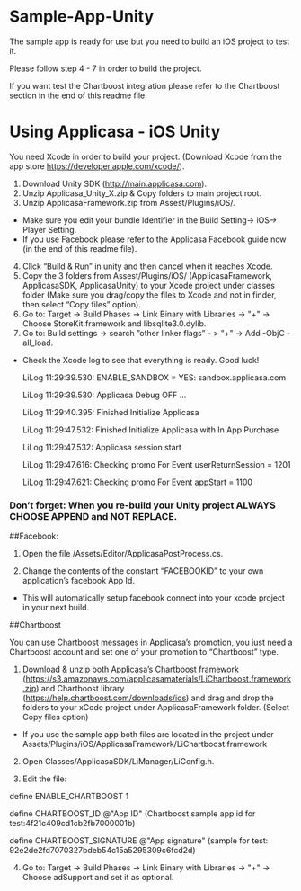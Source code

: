Sample-App-Unity
================
The sample app is ready for use but you need to build an iOS project to test it.

Please follow step 4 - 7 in order to build the project.

If you want test the Chartboost integration please refer to the Chartboost section in the end of this readme file.

Using Applicasa - iOS Unity
===========================
You need Xcode in order to build your project.
(Download Xcode from the app store https://developer.apple.com/xcode/).

1.  Download Unity SDK (http://main.applicasa.com).
2.	Unzip Applicasa_Unity_X.zip & Copy folders to main project root.
3.	Unzip ApplicasaFramework.zip from Assest/Plugins/iOS/.
  * Make sure you edit your bundle Identifier in the Build Setting-> iOS-> Player Setting.
  * If you use Facebook please refer to the Applicasa Facebook guide now (in the end of this readme file).

4.	Click “Build & Run” in unity and then cancel when it reaches Xcode.
5.	Copy the 3 folders from Assest/Plugins/iOS/ (ApplicasaFramework, ApplicasaSDK, ApplicasaUnity) to your Xcode project under classes folder (Make sure you drag/copy the files to Xcode and not in finder, then select “Copy files” option). 
6.	Go to: Target -> Build Phases -> Link Binary with Libraries -> "+" -> Choose StoreKit.framework and libsqlite3.0.dylib.
7.	Go to: Build settings -> search ”other linker flags” - > "+" -> Add -ObjC -all_load.
  * Check the Xcode log to see that everything is ready. Good luck!
  
      LiLog 11:29:39.530: ENABLE_SANDBOX = YES: sandbox.applicasa.com

      LiLog 11:29:39.530: Applicasa Debug OFF ...
      
      LiLog 11:29:40.395: Finished Initialize Applicasa
      
      LiLog 11:29:47.532: Finished Initialize Applicasa with In App Purchase
      
      LiLog 11:29:47.532: Applicasa session start
      
      LiLog 11:29:47.616: Checking promo For Event userReturnSession = 1201 
      
      LiLog 11:29:47.621: Checking promo For Event appStart = 1100
      

### Don’t forget: When you re-build your Unity project ALWAYS CHOOSE APPEND and NOT REPLACE.

##Facebook:

1. Open the file /Assets/Editor/ApplicasaPostProcess.cs. 

2. Change the contents of the constant “FACEBOOKID” to your own application’s facebook App Id.

* This will automatically setup facebook connect into your xcode project in your next build.

##Chartboost

You can use Chartboost messages in Applicasa’s promotion, you just need a Chartboost account and set one of your promotion to “Chartboost” type. 

1.  Download & unzip both Applicasa’s Chartboost framework (https://s3.amazonaws.com/applicasamaterials/LiChartboost.framework.zip) and Chartboost library (https://help.chartboost.com/downloads/ios) and drag and drop the folders to your xCode project under ApplicasaFramework folder. (Select Copy files option)
  * If you use the sample app both files are located in the project under Assets/Plugins/iOS/ApplicasaFramework/LiChartboost.framework
2.	Open Classes/ApplicasaSDK/LiManager/LiConfig.h.

3.	Edit the file:

  define ENABLE_CHARTBOOST 1

  define CHARTBOOST_ID @"App ID" (Chartboost sample app id for test:4f21c409cd1cb2fb7000001b)
  
  define CHARTBOOST_SIGNATURE @"App signature" (sample for test: 92e2de2fd7070327bdeb54c15a5295309c6fcd2d)

4.	Go to: Target -> Build Phases -> Link Binary with Libraries -> "+" -> Choose adSupport and set it as optional.

